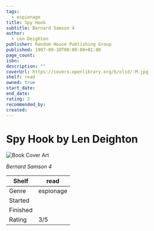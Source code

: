 ```yaml
---
tags:
  - espionage
title: Spy Hook
subtitle: Bernard Samson 4
author:
  - Len Deighton
publisher: Random House Publishing Group
published: 1997-09-10T00:00:00+01:00
page_count:
isbn:
description: ""
coverUrl: https://covers.openlibrary.org/b/olid/-M.jpg
shelf: read
owned: true
start_date:
end_date:
rating: 3
recommended_by:
created:
---
```


# Spy Hook by Len Deighton

![Book Cover Art](https://covers.openlibrary.org/b/olid/-M.jpg)

_Bernard Samson 4_

| Shelf | read |
| --- | --- |
| Genre | espionage |
| Started |  |
| Finished |  |
| Rating | 3/5 |

